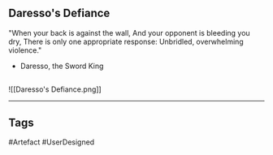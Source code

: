 ## Daresso's Defiance
"When your back is against the wall,
And your opponent is bleeding you dry,
There is only one appropriate response:
Unbridled, overwhelming violence."
- Daresso, the Sword King
## 
![[Daresso's Defiance.png]]

---
## Tags
#Artefact
#UserDesigned 